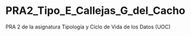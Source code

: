 # PRA2_Tipo_E_Callejas_G_del_Cacho
PRA 2 de la asignatura Tipología y Ciclo de Vida de los Datos (UOC)
